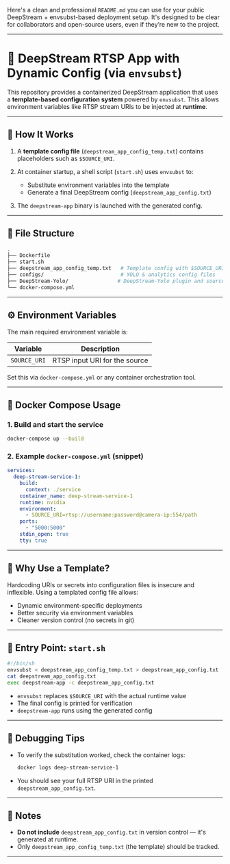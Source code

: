 Here's a clean and professional `README.md` you can use for your public DeepStream + envsubst-based deployment setup. It's designed to be clear for collaborators and open-source users, even if they’re new to the project.

---

# 🎥 DeepStream RTSP App with Dynamic Config (via `envsubst`)

This repository provides a containerized DeepStream application that uses a **template-based configuration system** powered by `envsubst`. This allows environment variables like RTSP stream URIs to be injected at **runtime**.

---

## 🔧 How It Works

1. A **template config file** (`deepstream_app_config_temp.txt`) contains placeholders such as `$SOURCE_URI`.
2. At container startup, a shell script (`start.sh`) uses `envsubst` to:

   * Substitute environment variables into the template
   * Generate a final DeepStream config (`deepstream_app_config.txt`)
3. The `deepstream-app` binary is launched with the generated config.

---

## 📁 File Structure

```bash
.
├── Dockerfile
├── start.sh
├── deepstream_app_config_temp.txt   # Template config with $SOURCE_URI
├── configs/                         # YOLO & analytics config files
├── DeepStream-Yolo/                # DeepStream-Yolo plugin and sources
└── docker-compose.yml
```

---

## ⚙️ Environment Variables

The main required environment variable is:

| Variable     | Description                   |
| ------------ | ----------------------------- |
| `SOURCE_URI` | RTSP input URI for the source |

Set this via `docker-compose.yml` or any container orchestration tool.

---

## 🐳 Docker Compose Usage

### 1. Build and start the service

```bash
docker-compose up --build
```

### 2. Example `docker-compose.yml` (snippet)

```yaml
services:
  deep-stream-service-1:
    build:
      context: ./service
    container_name: deep-stream-service-1
    runtime: nvidia
    environment:
      - SOURCE_URI=rtsp://username:password@camera-ip:554/path
    ports:
      - "5000:5000"
    stdin_open: true
    tty: true
```

---

## 🧠 Why Use a Template?

Hardcoding URIs or secrets into configuration files is insecure and inflexible. Using a templated config file allows:

* Dynamic environment-specific deployments
* Better security via environment variables
* Cleaner version control (no secrets in git)

---

## 🚀 Entry Point: `start.sh`

```sh
#!/bin/sh
envsubst < deepstream_app_config_temp.txt > deepstream_app_config.txt
cat deepstream_app_config.txt
exec deepstream-app -c deepstream_app_config.txt
```

* `envsubst` replaces `$SOURCE_URI` with the actual runtime value
* The final config is printed for verification
* `deepstream-app` runs using the generated config

---

## 🧪 Debugging Tips

* To verify the substitution worked, check the container logs:

  ```bash
  docker logs deep-stream-service-1
  ```
* You should see your full RTSP URI in the printed `deepstream_app_config.txt`.

---

## 📌 Notes

* **Do not include** `deepstream_app_config.txt` in version control — it's generated at runtime.
* Only `deepstream_app_config_temp.txt` (the template) should be tracked.

---

